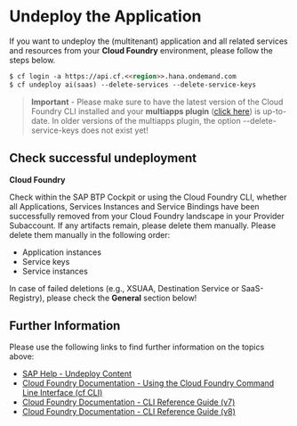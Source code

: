 # Undeploy the Application

If you want to undeploy the (multitenant) application and all related services and resources from your **Cloud Foundry** environment, please follow the steps below.

```md
$ cf login -a https://api.cf.<<region>>.hana.ondemand.com
$ cf undeploy ai(saas) --delete-services --delete-service-keys
```

> **Important** - Please make sure to have the latest version of the Cloud Foundry CLI installed and your **multiapps plugin** ([click here](https://help.sap.com/docs/btp/sap-business-technology-platform/install-multiapps-cli-plugin-in-cloud-foundry-environment)) is up-to-date. In older versions of the multiapps plugin, the option --delete-service-keys does not exist yet!

## Check successful undeployment

**Cloud Foundry**

Check within the SAP BTP Cockpit or using the Cloud Foundry CLI, whether all Applications, Services Instances and Service Bindings have been successfully removed from your Cloud Foundry landscape in your Provider Subaccount. If any artifacts remain, please delete them manually. Please delete them manually in the following order:

- Application instances
- Service keys
- Service instances

In case of failed deletions (e.g., XSUAA, Destination Service or SaaS-Registry), please check the **General** section below!

## Further Information

Please use the following links to find further information on the topics above:

- [SAP Help - Undeploy Content](https://help.sap.com/docs/BTP/65de2977205c403bbc107264b8eccf4b/fab96a603a004bd992822c83d4b01370.html?locale=en-US)
- [Cloud Foundry Documentation - Using the Cloud Foundry Command Line Interface (cf CLI)](https://docs.cloudfoundry.org/cf-cli/)
- [Cloud Foundry Documentation - CLI Reference Guide (v7)](https://cli.cloudfoundry.org/en-US/v7/)
- [Cloud Foundry Documentation - CLI Reference Guide (v8)](https://cli.cloudfoundry.org/en-US/v8/)
